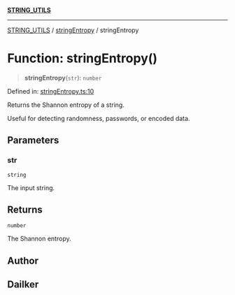 [**STRING_UTILS**](../../README.md)

***

[STRING_UTILS](../../README.md) / [stringEntropy](../README.md) / stringEntropy

# Function: stringEntropy()

> **stringEntropy**(`str`): `number`

Defined in: [stringEntropy.ts:10](https://github.com/dailker/everyutil/blob/e265d7544f4e799da268d038a0a464c889a18367/src/string/stringEntropy.ts#L10)

Returns the Shannon entropy of a string.

Useful for detecting randomness, passwords, or encoded data.

## Parameters

### str

`string`

The input string.

## Returns

`number`

The Shannon entropy.

## Author

## Dailker
